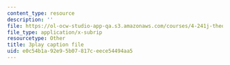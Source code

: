 ```yaml
---
content_type: resource
description: ''
file: https://ol-ocw-studio-app-qa.s3.amazonaws.com/courses/4-241j-theory-of-city-form-spring-2013/e0c54b1a92e95b07817ceece54494aa5_1KRy9nUmzfM.vtt
file_type: application/x-subrip
resourcetype: Other
title: 3play caption file
uid: e0c54b1a-92e9-5b07-817c-eece54494aa5
---
```

